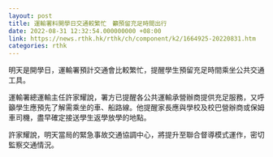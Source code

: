 ```yaml
---
layout: post
title: 運輸署料開學日交通較繁忙　籲預留充足時間出行
date: 2022-08-31 12:32:54.000000000 +08:00
link: https://news.rthk.hk/rthk/ch/component/k2/1664925-20220831.htm
categories: rthk
---
```


明天是開學日，運輸署預計交通會比較繁忙，提醒學生預留充足時間乘坐公共交通工具。

運輸署總運輸主任許家耀說，署方已提醒各公共運輸承營辦商提供充足服務，又呼籲學生應預先了解需乘坐的車、船路線。他提醒家長應與學校及校巴營辦商或保姆車司機，盡早確定接送學生返學放學的地點。

許家耀說，明天當局的緊急事故交通協調中心，將提升至聯合督導模式運作，密切監察交通情況。
